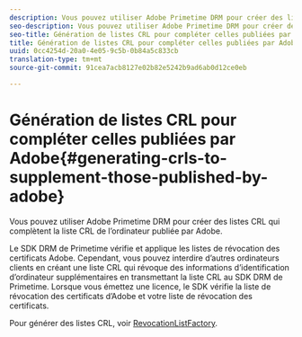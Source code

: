 ```yaml
---
description: Vous pouvez utiliser Adobe Primetime DRM pour créer des listes CRL qui complètent la liste CRL de l’ordinateur publiée par Adobe.
seo-description: Vous pouvez utiliser Adobe Primetime DRM pour créer des listes CRL qui complètent la liste CRL de l’ordinateur publiée par Adobe.
seo-title: Génération de listes CRL pour compléter celles publiées par Adobe
title: Génération de listes CRL pour compléter celles publiées par Adobe
uuid: 0cc4254d-20a0-4e05-9c5b-0b84a5c833cb
translation-type: tm+mt
source-git-commit: 91cea7acb8127e02b82e5242b9ad6ab0d12ce0eb

---
```



# Génération de listes CRL pour compléter celles publiées par Adobe{#generating-crls-to-supplement-those-published-by-adobe}

Vous pouvez utiliser Adobe Primetime DRM pour créer des listes CRL qui complètent la liste CRL de l’ordinateur publiée par Adobe.

Le SDK DRM de Primetime vérifie et applique les listes de révocation des certificats Adobe. Cependant, vous pouvez interdire d’autres ordinateurs clients en créant une liste CRL qui révoque des informations d’identification d’ordinateur supplémentaires en transmettant la liste CRL au SDK DRM de Primetime. Lorsque vous émettez une licence, le SDK vérifie la liste de révocation des certificats d’Adobe et votre liste de révocation des certificats.

Pour générer des listes CRL, voir [RevocationListFactory](https://help.adobe.com/en_US/primetime/api/drm-apis/server/javadocs-flashaccess-pro/com/adobe/flashaccess/sdk/revocation/RevocationListFactory.html).
